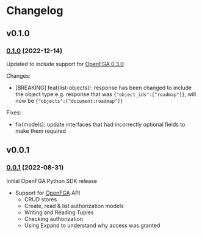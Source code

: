 # Changelog

## v0.1.0

### [0.1.0](https://github.com/openfga/python-sdk/compare/v0.0.1...v0.1.0) (2022-12-14)

Updated to include support for [OpenFGA 0.3.0](https://github.com/openfga/openfga/releases/tag/v0.3.0)

Changes:
- [BREAKING] feat(list-objects)!: response has been changed to include the object type
    e.g. response that was `{"object_ids":["roadmap"]}`, will now be `{"objects":["document:roadmap"]}`

Fixes:
- fix(models): update interfaces that had incorrectly optional fields to make them required


## v0.0.1

### [0.0.1](https://github.com/openfga/python-sdk/releases/tag/v0.0.1) (2022-08-31)

Initial OpenFGA Python SDK release
- Support for [OpenFGA](https://github.com/openfga/openfga) API
  - CRUD stores
  - Create, read & list authorization models
  - Writing and Reading Tuples
  - Checking authorization
  - Using Expand to understand why access was granted
